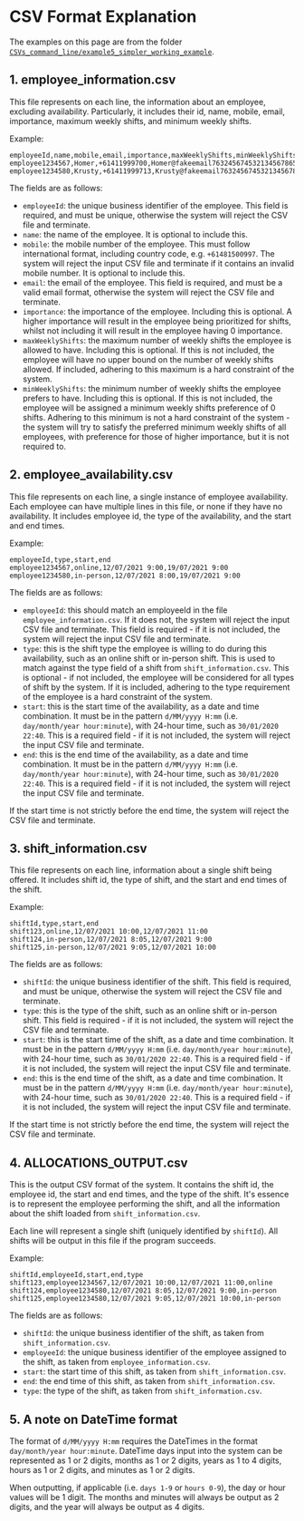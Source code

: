 # CSV Format Explanation

The examples on this page are from the folder [`CSVs_command_line/example5_simpler_working_example`](CSVs_command_line/example5_simpler_working_example).

## 1. employee_information.csv

This file represents on each line, the information about an employee, excluding availability. Particularly, it includes their id, name, mobile, email, importance, maximum weekly shifts, and minimum weekly shifts.

Example:

```
employeeId,name,mobile,email,importance,maxWeeklyShifts,minWeeklyShifts
employee1234567,Homer,+61411999700,Homer@fakeemail7632456745321345678654321345.com,13,5,1
employee1234580,Krusty,+61411999713,Krusty@fakeemail7632456745321345678654321345.com,5,,
```

The fields are as follows:
* `employeeId`: the unique business identifier of the employee. This field is required, and must be unique, otherwise the system will reject the CSV file and terminate.
* `name`: the name of the employee. It is optional to include this.
* `mobile`: the mobile number of the employee. This must follow international format, including country code, e.g. `+61481500997`. The system will reject the input CSV file and terminate if it contains an invalid mobile number. It is optional to include this.
* `email`: the email of the employee. This field is required, and must be a valid email format, otherwise the system will reject the CSV file and terminate.
* `importance`: the importance of the employee. Including this is optional. A higher importance will result in the employee being prioritized for shifts, whilst not including it will result in the employee having 0 importance.
* `maxWeeklyShifts`: the maximum number of weekly shifts the employee is allowed to have. Including this is optional. If this is not included, the employee will have no upper bound on the number of weekly shifts allowed. If included, adhering to this maximum is a hard constraint of the system.
* `minWeeklyShifts`: the minimum number of weekly shifts the employee prefers to have. Including this is optional. If this is not included, the employee will be assigned a minimum weekly shifts preference of 0 shifts. Adhering to this minimum is not a hard constraint of the system - the system will try to satisfy the preferred minimum weekly shifts of all employees, with preference for those of higher importance, but it is not required to.

## 2. employee_availability.csv

This file represents on each line, a single instance of employee availability. Each employee can have multiple lines in this file, or none if they have no availability. It includes employee id, the type of the availability, and the start and end times.

Example:

```
employeeId,type,start,end
employee1234567,online,12/07/2021 9:00,19/07/2021 9:00
employee1234580,in-person,12/07/2021 8:00,19/07/2021 9:00
```

The fields are as follows:
* `employeeId`: this should match an employeeId in the file `employee_information.csv`. If it does not, the system will reject the input CSV file and terminate. This field is required - if it is not included, the system will reject the input CSV file and terminate.
* `type`: this is the shift type the employee is willing to do during this availability, such as an online shift or in-person shift. This is used to match against the type field of a shift from `shift_information.csv`. This is optional - if not included, the employee will be considered for all types of shift by the system. If it is included, adhering to the type requirement of the employee is a hard constraint of the system.
* `start`: this is the start time of the availability, as a date and time combination. It must be in the pattern `d/MM/yyyy H:mm` (i.e. `day/month/year hour:minute`), with 24-hour time, such as `30/01/2020 22:40`. This is a required field - if it is not included, the system will reject the input CSV file and terminate.
* `end`: this is the end time of the availability, as a date and time combination. It must be in the pattern `d/MM/yyyy H:mm` (i.e. `day/month/year hour:minute`), with 24-hour time, such as `30/01/2020 22:40`. This is a required field - if it is not included, the system will reject the input CSV file and terminate.

If the start time is not strictly before the end time, the system will reject the CSV file and terminate.

## 3. shift_information.csv

This file represents on each line, information about a single shift being offered. It includes shift id, the type of shift, and the start and end times of the shift.

Example:

```
shiftId,type,start,end
shift123,online,12/07/2021 10:00,12/07/2021 11:00
shift124,in-person,12/07/2021 8:05,12/07/2021 9:00
shift125,in-person,12/07/2021 9:05,12/07/2021 10:00
```

The fields are as follows:
* `shiftId`: the unique business identifier of the shift. This field is required, and must be unique, otherwise the system will reject the CSV file and terminate.
* `type`: this is the type of the shift, such as an online shift or in-person shift. This field is required - if it is not included, the system will reject the CSV file and terminate.
* `start`: this is the start time of the shift, as a date and time combination. It must be in the pattern `d/MM/yyyy H:mm` (i.e. `day/month/year hour:minute`), with 24-hour time, such as `30/01/2020 22:40`. This is a required field - if it is not included, the system will reject the input CSV file and terminate.
* `end`: this is the end time of the shift, as a date and time combination. It must be in the pattern `d/MM/yyyy H:mm` (i.e. `day/month/year hour:minute`), with 24-hour time, such as `30/01/2020 22:40`. This is a required field - if it is not included, the system will reject the input CSV file and terminate.

If the start time is not strictly before the end time, the system will reject the CSV file and terminate.

## 4. ALLOCATIONS_OUTPUT.csv

This is the output CSV format of the system. It contains the shift id, the employee id, the start and end times, and the type of the shift. It's essence is to represent the employee performing the shift, and all the information about the shift loaded from `shift_information.csv`.

Each line will represent a single shift (uniquely identified by `shiftId`). All shifts will be output in this file if the program succeeds.

Example:

```
shiftId,employeeId,start,end,type
shift123,employee1234567,12/07/2021 10:00,12/07/2021 11:00,online
shift124,employee1234580,12/07/2021 8:05,12/07/2021 9:00,in-person
shift125,employee1234580,12/07/2021 9:05,12/07/2021 10:00,in-person
```

The fields are as follows:
* `shiftId`: the unique business identifier of the shift, as taken from `shift_information.csv`.
* `employeeId`: the unique business identifier of the employee assigned to the shift, as taken from `employee_information.csv`.
* `start`: the start time of this shift, as taken from `shift_information.csv`.
* `end`: the end time of this shift, as taken from `shift_information.csv`.
* `type`: the type of the shift, as taken from `shift_information.csv`.

## 5. A note on DateTime format

The format of `d/MM/yyyy H:mm` requires the DateTimes in the format `day/month/year hour:minute`. DateTime days input into the system can be represented as 1 or 2 digits, months as 1 or 2 digits, years as 1 to 4 digits, hours as 1 or 2 digits, and minutes as 1 or 2 digits.

When outputting, if applicable (i.e. `days 1-9` or `hours 0-9`), the day or hour values will be 1 digit. The months and minutes will always be output as 2 digits, and the year will always be output as 4 digits.
